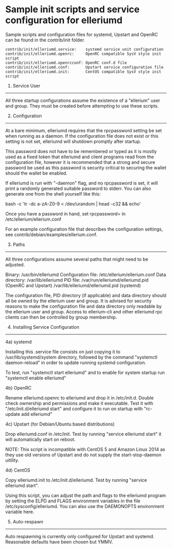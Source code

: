 Sample init scripts and service configuration for elleriumd
=======================================================

Sample scripts and configuration files for systemd, Upstart and OpenRC
can be found in the contrib/init folder.

    contrib/init/elleriumd.service:    systemd service unit configuration
    contrib/init/elleriumd.openrc:     OpenRC compatible SysV style init script
    contrib/init/elleriumd.openrcconf: OpenRC conf.d file
    contrib/init/elleriumd.conf:       Upstart service configuration file
    contrib/init/elleriumd.init:       CentOS compatible SysV style init script

1. Service User
---------------

All three startup configurations assume the existence of a "ellerium" user
and group.  They must be created before attempting to use these scripts.

2. Configuration
----------------

At a bare minimum, elleriumd requires that the rpcpassword setting be set
when running as a daemon.  If the configuration file does not exist or this
setting is not set, elleriumd will shutdown promptly after startup.

This password does not have to be remembered or typed as it is mostly used
as a fixed token that elleriumd and client programs read from the configuration
file, however it is recommended that a strong and secure password be used
as this password is security critical to securing the wallet should the
wallet be enabled.

If elleriumd is run with "-daemon" flag, and no rpcpassword is set, it will
print a randomly generated suitable password to stderr.  You can also
generate one from the shell yourself like this:

bash -c 'tr -dc a-zA-Z0-9 < /dev/urandom | head -c32 && echo'

Once you have a password in hand, set rpcpassword= in /etc/ellerium/ellerium.conf

For an example configuration file that describes the configuration settings,
see contrib/debian/examples/ellerium.conf.

3. Paths
--------

All three configurations assume several paths that might need to be adjusted.

Binary:              /usr/bin/elleriumd
Configuration file:  /etc/ellerium/ellerium.conf
Data directory:      /var/lib/elleriumd
PID file:            /var/run/elleriumd/elleriumd.pid (OpenRC and Upstart)
                     /var/lib/elleriumd/elleriumd.pid (systemd)

The configuration file, PID directory (if applicable) and data directory
should all be owned by the ellerium user and group.  It is advised for security
reasons to make the configuration file and data directory only readable by the
ellerium user and group.  Access to ellerium-cli and other elleriumd rpc clients
can then be controlled by group membership.

4. Installing Service Configuration
-----------------------------------

4a) systemd

Installing this .service file consists on just copying it to
/usr/lib/systemd/system directory, followed by the command
"systemctl daemon-reload" in order to update running systemd configuration.

To test, run "systemctl start elleriumd" and to enable for system startup run
"systemctl enable elleriumd"

4b) OpenRC

Rename elleriumd.openrc to elleriumd and drop it in /etc/init.d.  Double
check ownership and permissions and make it executable.  Test it with
"/etc/init.d/elleriumd start" and configure it to run on startup with
"rc-update add elleriumd"

4c) Upstart (for Debian/Ubuntu based distributions)

Drop elleriumd.conf in /etc/init.  Test by running "service elleriumd start"
it will automatically start on reboot.

NOTE: This script is incompatible with CentOS 5 and Amazon Linux 2014 as they
use old versions of Upstart and do not supply the start-stop-daemon uitility.

4d) CentOS

Copy elleriumd.init to /etc/init.d/elleriumd. Test by running "service elleriumd start".

Using this script, you can adjust the path and flags to the elleriumd program by
setting the ELPD and FLAGS environment variables in the file
/etc/sysconfig/elleriumd. You can also use the DAEMONOPTS environment variable here.

5. Auto-respawn
---------------

Auto respawning is currently only configured for Upstart and systemd.
Reasonable defaults have been chosen but YMMV.